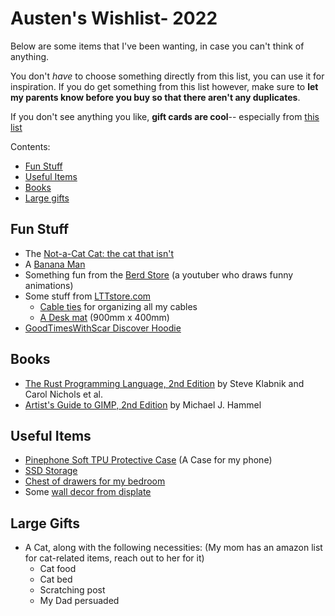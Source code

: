 # Austen's Wishlist- 2022

Below are some items that I've been wanting, in case you can't think of anything.

You don't *have* to choose something directly from this list, you can use it for inspiration. If you do get something from this list however, make sure to **let my parents know before you buy so that there aren't any duplicates**.

If you don't see anything you like, **gift cards are cool**-- especially from [this list](/pages/giftcards)

Contents:
- [Fun Stuff](#fun-stuff)
- [Useful Items](#useful-items)
- [Books](#books)
- [Large gifts](#large-gifts)


## Fun Stuff
- The [Not-a-Cat Cat: the cat that isn't](https://www.vat19.com/item/not-a-cat-cat-the-cat-that-isnt)
- A [Banana Man](https://www.amazon.com/Banana-Stuffed-Changeable-Decompression-Birthday/dp/B09FXCHCHT/)
- Something fun from the [Berd Store](https://hahahaimyourstorenow.com/) (a youtuber who draws funny animations)
- Some stuff from [LTTstore.com](https://lttstore.com)
    - [Cable ties](https://www.lttstore.com/products/cable-ties?variant=39647955550311) for organizing all my cables
    - [A Desk mat](https://www.lttstore.com/products/deskpad?variant=33074344362087) (900mm x 400mm)
- [GoodTimesWithScar Discover Hoodie](https://goodtimeswithscar.store/discover-hoodie/?variant=82849359&kw=store)

## Books
- [The Rust Programming Language, 2nd Edition](https://nostarch.com/rust-programming-language-2nd-edition) by Steve Klabnik and Carol Nichols et al.
- [Artist's Guide to GIMP, 2nd Edition](https://nostarch.com/gimp2) by Michael J. Hammel


## Useful Items
- [Pinephone Soft TPU Protective Case](https://pine64.com/product/pinephone-soft-tpu-protective-case/)
    (A Case for my phone)
- [SSD Storage](https://pcpartpicker.com/product/h3tQzy/crucial-mx500-1tb-25-solid-state-drive-ct1000mx500ssd1)
- [Chest of drawers for my bedroom](https://www.ikea.com/us/en/p/malm-2-drawer-chest-black-brown-00103343/)
- Some [wall decor from displate](/pages/displate)

## Large Gifts

- A Cat, along with the following necessities: (My mom has an amazon list for cat-related items, reach out to her for it)
    - Cat food
    - Cat bed
    - Scratching post
    - My Dad persuaded
